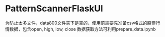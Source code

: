 # PatternScannerFlaskUI

为防止太多文件，data800文件夹下是空的，使用前需要先准备csv格式的股票行情数据，包含open, high, low, close
数据获取方法可利用prepare_data.ipynb
